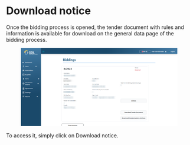 # Download notice

Once the bidding process is opened, the tender document with rules and information is available for download on the general data page of the bidding process.

<figure><img src="../../../.gitbook/assets/bid-data.png" alt=""><figcaption></figcaption></figure>

To access it, simply click on Download notice.
